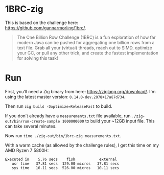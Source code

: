 # 1BRC-zig

This is based on the challenge here: <https://github.com/gunnarmorling/1brc/>.

> The One Billion Row Challenge (1BRC) is a fun exploration of how far modern Java can be pushed for aggregating one billion rows from a text file.
> Grab all your (virtual) threads, reach out to SIMD, optimize your GC, or pull any other trick, and create the fastest implementation for solving this task!

# Run

First, you'll need a Zig binary from here: <https://ziglang.org/download/>.
I'm using the latest master version: `0.14.0-dev.2078+17a87d734`.

Then run `zig build -Doptimize=ReleaseFast` to build.

If you don't already have a `measurements.txt` file available, run `./zig-out/bin/run-create-sample 1000000000` to build your ~12GB input file.
This can take several minutes.

Now run `time ./zig-out/bin/1brc-zig measurements.txt`.

With a warm cache (as allowed by the challenge rules), I get this time on my AMD Ryzen 7 5800H:

```
Executed in    5.76 secs    fish           external
   usr time   37.81 secs  129.00 micros   37.81 secs
   sys time   10.11 secs  526.00 micros   10.11 secs
```
